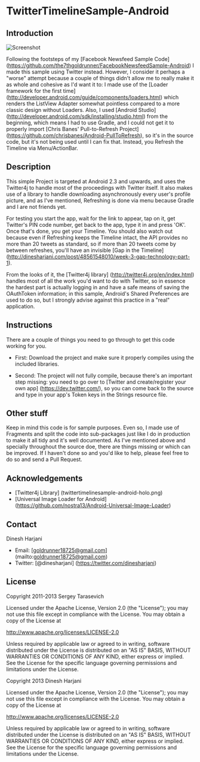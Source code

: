 # TwitterTimelineSample-Android

## Introduction

![Screenshot](https://github.com/the7thgoldrunner/facebooknewsfeedsample-android/raw/master/images/twittertimelinesample-android-holo.png)

Following the footsteps of my [Facebook Newsfeed Sample Code] (https://github.com/the7thgoldrunner/FacebookNewsfeedSample-Android) I made this sample using Twitter instead. However, I consider it perhaps a "worse" attempt because a couple of things didn't allow me to really make it as whole and cohesive as I'd want it to: I made use of the [Loader framework for the first time] (http://developer.android.com/guide/components/loaders.html) which renders the ListView Adapter somewhat pointless compared to a more classic design without Loaders. Also, I used [Android Studio] (http://developer.android.com/sdk/installing/studio.html) from the beginning, which means I had to use Gradle, and I could not get it to properly import [Chris Banes' Pull-to-Refresh Project] (https://github.com/chrisbanes/Android-PullToRefresh), so it's in the source code, but it's not being used until I can fix that. Instead, you Refresh the Timeline via Menu/ActionBar.

## Description

This simple Project is targeted at Android 2.3 and upwards, and uses the Twitter4j to handle most of the proceedings with Twitter itself. It also makes use of a library to handle downloading asynchronously every user's profile picture, and as I've mentioned, Refreshing is done via menu because Gradle and I are not friends yet.

For testing you start the app, wait for the link to appear, tap on it, get Twitter's PIN code number, get back to the app, type it in and press 'OK'. Once that's done, you get your Timeline. You should also watch out because even if Refreshing keeps the Timeline intact, the API provides no more than 20 tweets as standard, so if more than 20 tweets come by between refreshes, you'll have an invisible [Gap in the Timeline] (http://dinesharjani.com/post/48561548010/week-3-gap-technology-part-1).

From the looks of it, the [Twitter4j library] (http://twitter4j.org/en/index.html) handles most of all the work you'd want to do with Twitter, so in essence the hardest part is actually logging in and have a safe means of saving the OAuthToken information; in this sample, Android's Shared Preferences are used to do so, but I strongly advise against this practice in a "real" application.

## Instructions

There are a couple of things you need to go through to get this code working for you.

* First: Download the project and make sure it properly compiles using the included libraries. 

* Second: The project will not fully compile, because there's an important step missing: you need to go over to [Twitter and create/register your own app] (https://dev.twitter.com/), so you can come back to the source and type in your app's Token keys in the Strings resource file.

## Other stuff

Keep in mind this code is for sample purposes. Even so, I made use of Fragments and split the code into sub-packages just like I do in production to make it all tidy and it's well documented. As I've mentioned above and specially throughout the source doe, there are things missing or which can be improved. If I haven't done so and you'd like to help, please feel free to do so and send a Pull Request.

## Acknowledgements

* [Twitter4j Library] (twittertimelinesample-android-holo.png)
* [Universal Image Loader for Android] (https://github.com/nostra13/Android-Universal-Image-Loader)

## Contact
Dinesh Harjani
* Email: [goldrunner18725@gmail.com] (mailto:goldrunner18725@gmail.com)
* Twitter: [@dinesharjani] (https://twitter.com/dinesharjani)

## License

Copyright 2011-2013 Sergey Tarasevich

Licensed under the Apache License, Version 2.0 (the "License");
you may not use this file except in compliance with the License.
You may obtain a copy of the License at

   http://www.apache.org/licenses/LICENSE-2.0

Unless required by applicable law or agreed to in writing, software
distributed under the License is distributed on an "AS IS" BASIS,
WITHOUT WARRANTIES OR CONDITIONS OF ANY KIND, either express or implied.
See the License for the specific language governing permissions and
limitations under the License.

Copyright 2013 Dinesh Harjani

Licensed under the Apache License, Version 2.0 (the "License");
you may not use this file except in compliance with the License.
You may obtain a copy of the License at

http://www.apache.org/licenses/LICENSE-2.0

Unless required by applicable law or agreed to in writing, software distributed under the License is distributed on an "AS IS" BASIS, WITHOUT WARRANTIES OR CONDITIONS OF ANY KIND, either express or implied.
See the License for the specific language governing permissions and limitations under the License.
